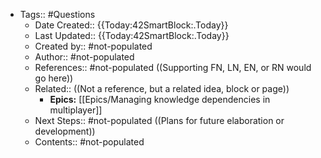 - Tags:: #Questions
    - Date Created:: {{Today:42SmartBlock:.Today}}
    - Last Updated:: {{Today:42SmartBlock:.Today}}
    - Created by:: #not-populated
    - Author:: #not-populated
    - References:: #not-populated ((Supporting FN, LN, EN, or RN would go here))
    - Related:: ((Not a reference, but a related idea, block or page))
        - **Epics:** [[Epics/Managing knowledge dependencies in multiplayer]]
    - Next Steps:: #not-populated ((Plans for future elaboration or development))
    - Contents:: #not-populated
